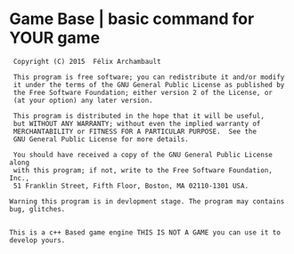 # Game Base | basic command for YOUR game


	 Copyright (C) 2015  Félix Archambault

     This program is free software; you can redistribute it and/or modify
     it under the terms of the GNU General Public License as published by
     the Free Software Foundation; either version 2 of the License, or
     (at your option) any later version.

     This program is distributed in the hope that it will be useful,
     but WITHOUT ANY WARRANTY; without even the implied warranty of
     MERCHANTABILITY or FITNESS FOR A PARTICULAR PURPOSE.  See the
     GNU General Public License for more details.

     You should have received a copy of the GNU General Public License along
     with this program; if not, write to the Free Software Foundation, Inc.,
     51 Franklin Street, Fifth Floor, Boston, MA 02110-1301 USA.

	Warning this program is in devlopment stage. The program may contains bug, glitches.


	This is a c++ Based game engine THIS IS NOT A GAME you can use it to develop yours.
